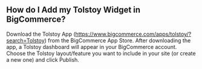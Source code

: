 ## How do I Add my Tolstoy Widget in BigCommerce?

Download the Tolstoy App (https://www.bigcommerce.com/apps/tolstoy/?search=Tolstoy) from the BigCommerce App Store. 
After downloading the app, a Tolstoy dashboard will appear in your BigCommerce account. Choose the Tolstoy layout/feature you want to include in your site (or create a new one) and click Publish.
